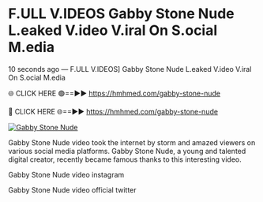 # F.ULL V.IDEOS Gabby Stone Nude L.eaked V.ideo V.iral On S.ocial M.edia

10 seconds ago — F.ULL V.IDEOS] Gabby Stone Nude L.eaked V.ideo V.iral On S.ocial M.edia

🌐 CLICK HERE 🟢==►► https://hmhmed.com/gabby-stone-nude

🔴 CLICK HERE 🌐==►► https://hmhmed.com/gabby-stone-nude

[![Gabby Stone Nude](https://i.imgur.com/dJHk4Zq.gif)](https://hmhmed.com/gabby-stone-nude)

Gabby Stone Nude video took the internet by storm and amazed viewers on various social media platforms. Gabby Stone Nude, a young and talented digital creator, recently became famous thanks to this interesting video.

Gabby Stone Nude video instagram

Gabby Stone Nude video official twitter